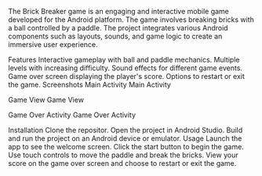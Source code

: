 The Brick Breaker game is an engaging and interactive mobile game developed for the Android platform. The game involves breaking bricks with a ball controlled by a paddle. The project integrates various Android components such as layouts, sounds, and game logic to create an immersive user experience.

Features
Interactive gameplay with ball and paddle mechanics.
Multiple levels with increasing difficulty.
Sound effects for different game events.
Game over screen displaying the player's score.
Options to restart or exit the game.
Screenshots
Main Activity
Main Activity

Game View
Game View

Game Over Activity
Game Over Activity

Installation
Clone the repositor.
Open the project in Android Studio.
Build and run the project on an Android device or emulator.
Usage
Launch the app to see the welcome screen.
Click the start button to begin the game.
Use touch controls to move the paddle and break the bricks.
View your score on the game over screen and choose to restart or exit the game.
